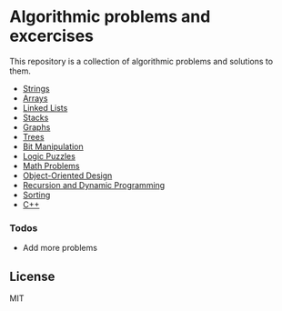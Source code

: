 # Algorithmic problems and excercises

This repository is a collection of algorithmic problems and solutions to them.

* [Strings]
* [Arrays]
* [Linked Lists]
* [Stacks]
* [Graphs]
* [Trees]
* [Bit Manipulation]
* [Logic Puzzles]  
* [Math Problems]  
* [Object-Oriented Design]  
* [Recursion and Dynamic Programming]
* [Sorting]  
* [C++]    

### Todos
 - Add more problems

License
----
MIT

[//]: # (These are reference links used in the body of this note and get stripped out when the markdown processor does its job. There is no need to format nicely because it shouldn't be seen. Thanks SO - http://stackoverflow.com/questions/4823468/store-comments-in-markdown-syntax)

   [Strings]: <Strings/>
   [Arrays]: <Arrays/>
   [Linked Lists]: <LinkedLists/>
   [Stacks]: <Stacks/>
   [Graphs]: <Graphs/>
   [Trees]: <Trees/>
   [Bit Manipulation]: <Bits/>
   [Logic Puzzles]: <Puzzles/>
   [Math Problems]: <Math/>
   [Object-Oriented Design]: <OOD/>  
   [Recursion and Dynamic Programming]: <Recursion/>  
   [Sorting]: <Sorting/>  
   [C++]: <Cpp/>  